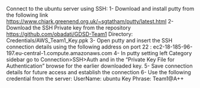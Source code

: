 Connect to the ubuntu server using SSH:
1-	Download and install putty from the following link
    https://www.chiark.greenend.org.uk/~sgtatham/putty/latest.html
2-	Download the SSH Private key from the repository
    https://github.com/obadati/GDSD-Team1
    Directory:  Credentials/AWS_Team1_Key.ppk
3-	Open putty and insert the SSH connection details using the following address on port 22 :
    ec2-18-185-96-197.eu-central-1.compute.amazonaws.com
4-	In putty setting left Category sidebar go to Connection>SSH>Auth and in the “Private Key File for Authentication” browse for the earlier downloaded key.
5-	Save connection details for future access and establish the connection
6-	Use the following credential from the server:
    UserName: ubuntu
    Key Phrase: Team1@A++

